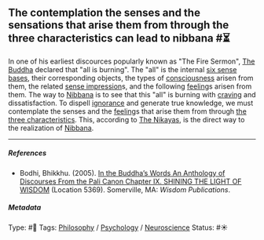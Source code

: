 ## The contemplation the senses and the sensations that arise them from through the three characteristics can lead to nibbana #⏳

In one of his earliest discources popularly known as "The Fire Sermon", [The Buddha]() declared that "all is burning". The "all" is the internal [six sense bases](Six%20sense%20bases.md), their corresponding objects, the types of [consciousness](Consciousness.md) arisen from them, the related [sense impression](Sense%20impression.md)s, and the following [feeling](Feeling.md)s arisen from them. The way to [Nibbana](Nibbana.md) is to see that this "all" is burning with [craving](Craving.md) and dissatisfaction. To dispell [ignorance](Ignorance.md) and generate true knowledge, we must contemplate the senses and the [feeling](Feeling.md)s that arise them from through [the three characteristics](The%20three%20characteristics.md). This, according to [The Nikayas](), is the direct way to the realization of [Nibbana](Nibbana.md). 

---

##### References

* Bodhi, Bhikkhu. (2005). [In the Buddha’s Words An Anthology of Discourses From the Pali Canon Chapter IX. SHINING THE LIGHT OF WISDOM](In%20the%20Buddha%E2%80%99s%20Words%20An%20Anthology%20of%20Discourses%20From%20the%20Pali%20Canon%20Chapter%20IX.%20SHINING%20THE%20LIGHT%20OF%20WISDOM.md) (Location 5369). Somerville, MA: *Wisdom Publications*.

##### Metadata

Type: #🔴 
Tags: [Philosophy](Philosophy.md) / [Psychology](Psychology.md) / [Neuroscience](Neuroscience.md)
Status: #☀️ 
